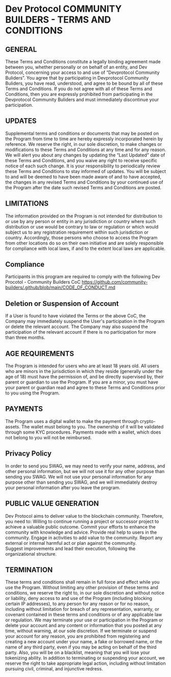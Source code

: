# Dev Protocol COMMUNITY BUILDERS - TERMS AND CONDITIONS

## GENERAL

These Terms and Conditions constitute a legally binding agreement made between you, whether personally or on behalf of an entity, and Dev Protocol, concerning your access to and use of ”Devprotocol Community Buliders”.
You agree that by participating in Devprotocol Community Buliders, you have read, understood, and agree to be bound by all of these Terms and Conditions. If you do not agree with all of these Terms and Conditions, then you are expressly prohibited from participating in the Devprotocol Community Buliders and must immediately discontinue your participation.

## UPDATES
Supplemental terms and conditions or documents that may be posted on the Program from time to time are hereby expressly incorporated herein by reference. We reserve the right, in our sole discretion, to make changes or modifications to these Terms and Conditions at any time and for any reason.
We will alert you about any changes by updating the “Last Updated” date of these Terms and Conditions, and you waive any right to receive specific notice of each such change.
It is your responsibility to periodically review these Terms and Conditions to stay informed of updates. You will be subject to and will be deemed to have been made aware of and to have accepted, the changes in any revised Terms and Conditions by your continued use of the Program after the date such revised Terms and Conditions are posted.

## LIMITATIONS
The information provided on the Program is not intended for distribution to or use by any person or entity in any jurisdiction or country where such distribution or use would be contrary to law or regulation or which would subject us to any registration requirement within such jurisdiction or country.
Accordingly, those persons who choose to access the Program from other locations do so on their own initiative and are solely responsible for compliance with local laws, if and to the extent local laws are applicable. 

## Compliance
Participants in this program are required to comply with the following Dev Procotol - Community Builders CoC
https://github.com/community-builders/.github/blob/main/CODE_OF_CONDUCT.md

## Deletion or Suspension of Account
If a User is found to have violated the Terms or the above CoC, the Company may immediately suspend the User's participation in the Program or delete the relevant account.
The Company may also suspend the participation of the relevant account if there is no participation for more than three months.

## AGE REQUIREMENTS
The Program is intended for users who are at least 18 years old. All users who are minors in the jurisdiction in which they reside (generally under the age of 18) must have the permission of, and be directly supervised by, their parent or guardian to use the Program. If you are a minor, you must have your parent or guardian read and agree to these Terms and Conditions prior to you using the Program. 

## PAYMENTS
The Program uses a digital wallet to make the payment through crypto-assets. The wallet must belong to you. The ownership of it will be validated through some KYC procedures. Payments made with a wallet, which does not belong to you will not be reimbursed.   

## Privacy Policy
In order to send you SWAG, we may need to verify your name, address, and other personal information, but we will not use it for any other purpose than sending you SWAG. We will not use your personal information for any purpose other than sending you SWAG, and we will immediately destroy your personal information after you leave the program.

## PUBLIC VALUE GENERATION
Dev Protocol aims to deliver value to the blockchain community. Therefore, you need to:
Willing to continue running a project or successor project to achieve a valuable public outcome.
Commit your efforts to enhance the community with knowledge and advice.
Provide real help to users in the community.
Engage in activities to add value to the community. 
Report any external or internal harmful act or plan against the community.  
Suggest improvements and lead their execution, following the organizational structure.

## TERMINATION
These terms and conditions shall remain in full force and effect while you use the Program. Without limiting any other provision of these terms and conditions, we reserve the right to, in our sole discretion and without notice or liability, deny access to and use of the Program (including blocking certain IP addresses), to any person for any reason or for no reason, including without limitation for breach of any representation, warranty, or covenant contained in these terms and conditions or of any applicable law or regulation. We may terminate your use or participation in the Program or delete your account and any content or information that you posted at any time, without warning, at our sole discretion.
If we terminate or suspend your account for any reason, you are prohibited from registering and creating a new account under your name, a fake or borrowed name, or the name of any third party, even if you may be acting on behalf of the third party. Also, you will be on a blacklist, meaning that you will lose your tokenizing ability.
In addition to terminating or suspending your account, we reserve the right to take appropriate legal action, including without limitation pursuing civil, criminal, and injunctive redress.
